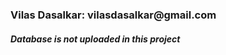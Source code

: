 <h3>
  Vilas Dasalkar: vilasdasalkar@gmail.com
</h3>
<h5>Database is not uploaded in this project
</h5>
